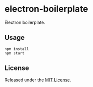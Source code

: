 # electron-boilerplate

Electron boilerplate.

## Usage

```
npm install
npm start
```

## License

Released under the [MIT License](http://www.opensource.org/licenses/MIT).